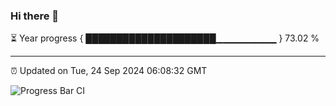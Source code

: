 ### Hi there 👋

⏳ Year progress { █████████████████████▁▁▁▁▁▁▁▁▁ } 73.02 %

---

⏰ Updated on Tue, 24 Sep 2024 06:08:32 GMT

![Progress Bar CI](https://github.com/EinsPommes/EinsPommes/blob/main/.github/workflows/main.yml)
